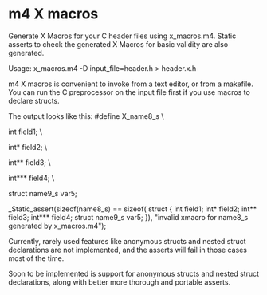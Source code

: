 # m4 X macros

Generate X Macros for your C header files using x_macros.m4. Static asserts to
check the generated X Macros for basic validity are also generated.

Usage: x_macros.m4 -D input_file=header.h > header.x.h

m4 X macros is convenient to invoke from a text editor, or from a makefile. You
can run the C preprocessor on the input file first if you use macros to declare
structs.

The output looks like this:
#define X_name8_s \\

int field1; \\

int* field2; \\

int** field3; \\

int*** field4; \\

struct name9_s var5;


_Static_assert(sizeof(name8_s) == sizeof(
struct {
int field1;
int* field2;
int** field3;
int*** field4;
struct name9_s var5;
}), "invalid xmacro for name8_s generated by x_macros.m4");

Currently, rarely used features like anonymous structs and nested struct
declarations are not implemented, and the asserts will fail in those cases most
of the time.

Soon to be implemented is support for anonymous structs and nested struct
declarations, along with better more thorough and portable asserts.
